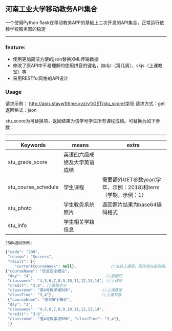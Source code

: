 ## 河南工业大学移动教务API集合
一个使用Python flask在移动教务APP的基础上二次开发的API集合，正常运行依赖学校服务器的稳定
****

### feature:
* 使用更加简洁方便的json替换XML传输数据
* 修改了原API中不易理解的使用拼音的键名，如djz（第几周），skjs（上课教室）等
* 采用RESTful风格的API设计

### Usage
请求示例：
	http://apis.stayw1thme.xyz/v1/GET/stu_score/学号
请求方式：get
返回格式：json

stu_score为可替换项，返回结果为该学号学生所有课程成绩。可替换为如下参数：

****

|Keywords|means|extra|
|----|----|----|
|stu_grade_score|英语四六级成绩及大学英语成绩| |
|stu_course_schedule|学生课程|需要额外GET参数year(学年，示例：2018)和term（学期，示例：1）|
|stu_photo|学生教务系统照片|返回照片结果为base64编码格式| |
|stu_info|学生相关学籍信息| |

	JSON返回示例：
```javascript
{"code": "200",
 "reason": "Success", 
 "result": [{
 	"currentCourseWeek": null},               //当前上课周，因为现在是假期，所以为空。
{"courseName": "信息安全概论",
 "day": "4",                                //星期四
 "classweek": "4,5,6,7,8,9,10,11,12,13,14", //上课周
 "credit": "3.0", //课程学分
 "classroom": "莲4号教学楼506",             //上课教室
 "classTime": "3,4"},                     //上课节数
 {"courseName": "信息安全概论",
 "day": "1",
 "classweek": "4,5,6,7,8,9,10,11,12,13,14", 
 "credit": "3.0",
 "classroom": "莲4号教学楼506", "classTime": "3,4"},
 ]}


```
